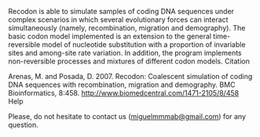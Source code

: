 Recodon is able to simulate samples of coding DNA sequences under complex scenarios in which several evolutionary forces can interact simultaneously (namely, recombination, migration and demography). The basic codon model implemented is an extension to the general time-reversible model of nucleotide substitution with a proportion of invariable sites and among-site rate variation. In addition, the program implements non-reversible processes and mixtures of different codon models.
Citation

Arenas, M. and Posada, D. 2007. Recodon: Coalescent simulation of coding DNA sequences with recombination, migration and demography. BMC Bioinformatics, 8:458. http://www.biomedcentral.com/1471-2105/8/458
Help

Please, do not hesitate to contact us (miguelmmmab@gmail.com) for any question. 
